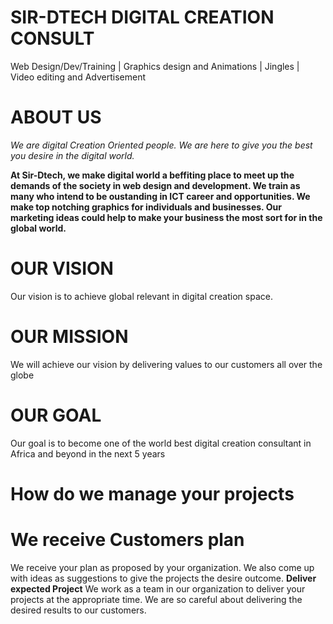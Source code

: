 # SIR-DTECH DIGITAL CREATION CONSULT 
Web Design/Dev/Training | Graphics design and Animations | Jingles | Video editing and Advertisement
# ABOUT US
*We are digital Creation Oriented people.
We are here to give you the best you desire in the digital world.*

**At Sir-Dtech, we make digital world a beffiting place to meet up the demands of the society in web design and development. We train as many who intend to be oustanding in ICT career and opportunities. We make top notching graphics for individuals and businesses. Our marketing ideas could help to make your business the most sort for in the global world.**

# OUR VISION
Our vision is to achieve global relevant in digital creation space.
# OUR MISSION 
We will achieve our vision by delivering values to our customers all over the globe
# OUR GOAL 

Our goal is to become one of the world best digital creation consultant in Africa and beyond in the next 5 years
# How do we manage your projects

# **We receive Customers plan**
We receive your plan as proposed by your organization. We also come up with ideas as suggestions to give the projects the desire outcome.
**Deliver expected Project**
We work as a team in our organization to deliver your projects at the appropriate time. We are so careful about delivering the desired results to our customers.
